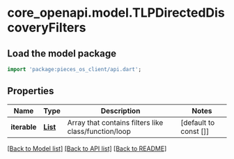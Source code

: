 # core_openapi.model.TLPDirectedDiscoveryFilters

## Load the model package
```dart
import 'package:pieces_os_client/api.dart';
```

## Properties
Name | Type | Description | Notes
------------ | ------------- | ------------- | -------------
**iterable** | [**List<TLPDirectedDiscoveryFilter>**](TLPDirectedDiscoveryFilter.md) | Array that contains filters like class/function/loop | [default to const []]

[[Back to Model list]](../README.md#documentation-for-models) [[Back to API list]](../README.md#documentation-for-api-endpoints) [[Back to README]](../README.md)


